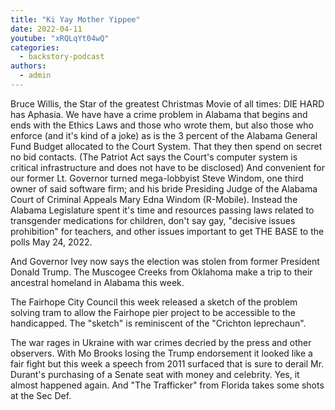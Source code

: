 ```yaml
---
title: "Ki Yay Mother Yippee"
date: 2022-04-11
youtube: "xRQLqYt04wQ"
categories: 
  - backstory-podcast
authors: 
  - admin
---
```




Bruce Willis, the Star of the greatest Christmas Movie of all times: DIE HARD has Aphasia. We have have a crime problem in Alabama that begins and ends with the Ethics Laws and those who wrote them, but also those who enforce (and it's kind of a joke) as is the 3 percent of the Alabama General Fund Budget allocated to the Court System. That they then spend on secret no bid contacts. (The Patriot Act says the Court's computer system is critical infrastructure and does not have to be disclosed) And convenient for our former Lt. Governor turned mega-lobbyist Steve Windom, one third owner of said software firm; and his bride Presiding Judge of the Alabama Court of Criminal Appeals Mary Edna Windom (R-Mobile). Instead the Alabama Legislature spent it's time and resources passing laws related to transgender medications for children, don't say gay, "decisive issues prohibition" for teachers, and other issues important to get THE BASE to the polls May 24, 2022.

And Governor Ivey now says the election was stolen from former President Donald Trump. The Muscogee Creeks from Oklahoma make a trip to their ancestral homeland in Alabama this week.

The Fairhope City Council this week released a sketch of the problem solving tram to allow the Fairhope pier project to be accessible to the handicapped. The "sketch" is reminiscent of the "Crichton leprechaun".

The war rages in Ukraine with war crimes decried by the press and other observers. With Mo Brooks losing the Trump endorsement it looked like a fair fight but this week a speech from 2011 surfaced that is sure to derail Mr. Durant's purchasing of a Senate seat with money and celebrity. Yes, it almost happened again. And "The Trafficker" from Florida takes some shots at the Sec Def.
